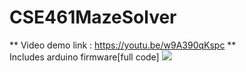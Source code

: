 # CSE461MazeSolver<br>
** Video demo link : https://youtu.be/w9A390qKspc **<br>
Includes arduino firmware[full code]
![](DSC_0194.JPG)
